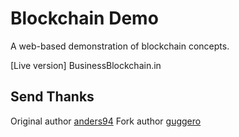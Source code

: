 
# Blockchain Demo
A web-based demonstration of blockchain concepts.

[Live version] BusinessBlockchain.in

## Send Thanks

Original author [anders94](https://github.com/anders94)
Fork author [guggero](https://github.com/guggero)
